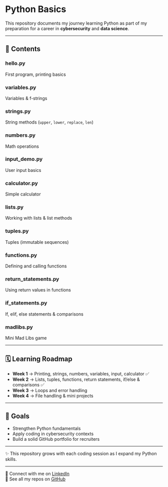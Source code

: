 # Python Basics  

This repository documents my journey learning Python as part of my preparation for a career in **cybersecurity** and **data science**.  

---

## 📂 Contents  
### hello.py  
First program, printing basics  

### variables.py  
Variables & f-strings  

### strings.py  
String methods (`upper`, `lower`, `replace`, `len`)  

### numbers.py  
Math operations  

### input_demo.py  
User input basics  

### calculator.py  
Simple calculator  

### lists.py  
Working with lists & list methods  

### tuples.py  
Tuples (immutable sequences)  

### functions.py  
Defining and calling functions  

### return_statements.py  
Using return values in functions  

### if_statements.py  
If, elif, else statements & comparisons  

### madlibs.py  
Mini Mad Libs game  

---

## 🗓️ Learning Roadmap  
- **Week 1** → Printing, strings, numbers, variables, input, calculator ✅  
- **Week 2** → Lists, tuples, functions, return statements, if/else & comparisons ✅  
- **Week 3** → Loops and error handling  
- **Week 4** → File handling & mini projects  

---

## 🎯 Goals  
- Strengthen Python fundamentals  
- Apply coding in cybersecurity contexts  
- Build a solid GitHub portfolio for recruiters  

---

✨ This repository grows with each coding session as I expand my Python skills.  
  
 
  

---

🔗 Connect with me on [LinkedIn](https://www.linkedin.com/in/palesa-dube-1657b12bb?utm_source=share&utm_campaign=share_via&utm_content=profile&utm_medium=ios_app)  
📂 See all my repos on [GitHub](https://github.com/otsile-dbe)